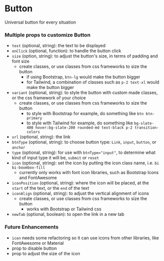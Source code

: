 # Button

Universal button for every situation

### Multiple props to customize Button
 - `text` (optional, string): the text to be displayed
 - `onClick` (optional, function): to handle the button click
 - `size` (option, string): to adjust the button's size, in terms of padding and font size
    <!-- - available options: `btn-lg`, `btn-sm`
      - typescript type options only, bootstrap classes
    - _**added as a class, so should be easy to adjust for styling with other css frameworks**_ -->
    - create classes, or use classes from css frameworks to size the button
      - if using Bootstrap, `btn-lg` would make the button bigger
      - for Tailwind, a combination of classes such as `p-2 text-xl` would make the button bigger
- `variant` (optional, string): to style the button with custom made classes, or the css framework of your choice
  - create classes, or use classes from css frameworks to size the button
    - to style with Bootstrap for example, do something like `btn btn-primary`
    - to style with Tailwind for example, do something like `bg-slate-400 hover:bg-slate-200 rounded-md text-black p-2 transition-colors`
  <!-- - adjust the Bootstrap variables to customize the color palette
  - available options:
    `btn-primary`
    `btn-secondary`
    `btn-success`
    `btn-danger`
    `btn-warning`
    `btn-info`
    `btn-light`
    `btn-dark`
    `btn-link`
    `btn-outline-primary`
    `btn-outline-secondary`
    `btn-outline-success`
    `btn-outline-danger`
    `btn-outline-warning`
    `btn-outline-info`
    `btn-outline-light`
    `btn-outline-dark`
      - typescript type options only, bootstrap classes
  - _**added as a class, so should be easy to adjust for styling with other css frameworks**_ -->
- `url` (optional, string): the link
- `btnType` (optional, string): to choose button type: `Link`, `input`, `button`, or `anchor`
- `type` (optional, string): for use with `btnType="input"`, to determine what kind of input type it will be, `submit` or `reset`
- `icon` (optional, string): set the icon by putting the icon class name, i.e. `bi bi-boombox-fill`
  - currently only works with font icon libraries, such as Bootstrap Icons and FontAwesome
  <!-- - _**added as a class, so should be easy to adjust for styling with other icon libraries**_ -->
- `iconPosition` (optional, string): where the icon will be placed, at the `start` of the text, or the `end` of the text
- `iconAlign` (optional, string): to adjust the vertical alignment of icons
  - create classes, or use classes from css frameworks to size the button
    - works with Bootstrap or Tailwind css 
  <!-- - available options: `baseline`, `top`, `middle`, `bottom`, `text-top`, `text-bottom`
    - typescript type options only, bootstrap classes
  - _**added as a class, so should be easy to adjust for styling with other css frameworks**_ -->
- `newTab` (optional, boolean): to open the link in a new tab

### Future Enhancements
- `icon` needs some refactoring so it can use icons from other libraries, like FontAwesome or Material
- prop to disable button
- prop to adjust the size of the icon